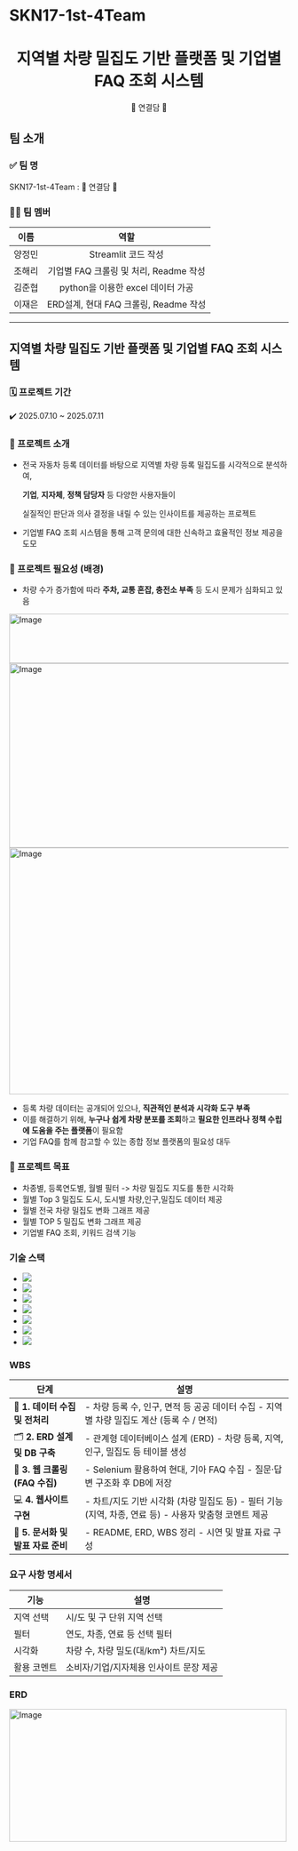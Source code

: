 # SKN17-1st-4Team
<div align="center">
  <h1>지역별 차량 밀집도 기반 플랫폼 및 기업별 FAQ 조회 시스템</h1>
  <p>🔗 연결담 🔗</p>
</div>

## 팀 소개
### ✅ 팀 명
SKN17-1st-4Team : 🔗 연결담 🔗
### 🧑‍💻 팀 멤버
| 이름    | 역할        | 
|:-----------:|:---------------:|
| 양정민      | Streamlit 코드 작성           | 
| 조해리      | 기업별 FAQ 크롤링 및 처리, Readme 작성|
| 김준협      | python을 이용한 excel 데이터 가공  |
| 이재은      | ERD설계, 현대 FAQ 크롤링, Readme 작성|
---
## 지역별 차량 밀집도 기반 플랫폼 및 기업별 FAQ 조회 시스템
### 🗓️ 프로젝트 기간
✔️ 2025.07.10 ~ 2025.07.11
### 📖 프로젝트 소개

- 전국 자동차 등록 데이터를 바탕으로 지역별 차량 등록 밀집도를 시각적으로 분석하여,

   **기업**, **지자체**, **정책 담당자** 등 다양한 사용자들이 

  실질적인 판단과 의사 결정을 내릴 수 있는 인사이트를 제공하는 프로젝트

- 기업별 FAQ 조회 시스템을 통해 고객 문의에 대한 신속하고
  효율적인 정보 제공을 도모

### 📌 프로젝트 필요성 (배경)

- 차량 수가 증가함에 따라 **주차, 교통 혼잡, 충전소 부족** 등 도시 문제가 심화되고 있음
<img width="800" height="89" alt="Image" src="https://github.com/user-attachments/assets/23d78fdf-c3d1-4d26-8d5e-f3ab83dc43b2" /> 

<img width="800" height="332" alt="Image" src="https://github.com/user-attachments/assets/dfd5f351-cc7c-48cf-a74e-bd81009da082" />

<img width="800" height="444" alt="Image" src="https://github.com/user-attachments/assets/b60b4d04-292f-44ad-9ea5-a8c64e4ed2c3" />

- 등록 차량 데이터는 공개되어 있으나, **직관적인 분석과 시각화 도구 부족**
- 이를 해결하기 위해, **누구나 쉽게 차량 분포를 조회**하고 **필요한 인프라나 정책 수립에 도움을 주는 플랫폼**이 필요함
- 기업 FAQ를 함께 참고할 수 있는 종합 정보 플랫폼의 필요성 대두
    

### 🎯 프로젝트 목표
  
- 차종별, 등록연도별, 월별 필터 -> 차량 밀집도 지도를 통한 시각화
- 월별 Top 3 밀집도 도시, 도시별 차량,인구,밀집도 데이터 제공
- 월별 전국 차량 밀집도 변화 그래프 제공
- 월별 TOP 5 밀집도 변화 그래프 제공
- 기업별 FAQ 조회, 키워드 검색 기능

### 기술 스택
- <img src="https://img.shields.io/badge/Python-3776AB?style=plastic&logo=Python&logoColor=white">
- <img src="https://img.shields.io/badge/MySQL-4479A1?style=plastic&logo=MySQL&logoColor=white">
- <img src="https://img.shields.io/badge/pandas-150458?style=plastic&logo=pandas&logoColor=white">
- <img src="https://img.shields.io/badge/streamlit-FF4B4B?style=plastic&logo=streamlit&logoColor=white">
- <img src="https://img.shields.io/badge/git-F05032?style=plastic&logo=git&logoColor=white">
- <img src="https://img.shields.io/badge/github-181717?style=plastic&logo=github&logoColor=white">
- <img src="https://img.shields.io/badge/selenium-43B02A?style=plastic&logo=selenium&logoColor=white">

### WBS
| 단계 | 설명 |
| --- | --- |
| 🧩 **1. 데이터 수집 및 전처리** | - 차량 등록 수, 인구, 면적 등 공공 데이터 수집                     - 지역별 차량 밀집도 계산 (등록 수 / 면적) |
| 🗂️ **2. ERD 설계 및 DB 구축** | - 관계형 데이터베이스 설계 (ERD)                                          - 차량 등록, 지역, 인구, 밀집도 등 테이블 생성 |
| 🤖 **3. 웹 크롤링 (FAQ 수집)** | - Selenium 활용하여 현대, 기아 FAQ 수집                             - 질문·답변 구조화 후 DB에 저장 |
| 💻 **4. 웹사이트 구현** | - 차트/지도 기반 시각화 (차량 밀집도 등)                             - 필터 기능 (지역, 차종, 연료 등)                                             - 사용자 맞춤형 코멘트 제공 |
| 📄 **5. 문서화 및 발표 자료 준비** | - README, ERD, WBS 정리                                                    - 시연 및 발표 자료 구성 |

### 요구 사항 명세서

| 기능 | 설명 |
| --- | --- |
| 지역 선택 | 시/도 및 구 단위 지역 선택 |
| 필터 | 연도, 차종, 연료 등 선택 필터 |
| 시각화 | 차량 수, 차량 밀도(대/km²) 차트/지도 |
| 활용 코멘트 | 소비자/기업/지자체용 인사이트 문장 제공 |

### ERD

<img width="500" height="239" alt="Image" src="https://github.com/user-attachments/assets/a07440b5-0512-4731-b00a-2edc019446d2" />
